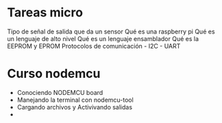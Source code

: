  # Tareas micro

Tipo de señal de salida que da un sensor 
Qué es una raspberry pi
Qué es un lenguaje de alto nivel
Qué es un lenguaje ensamblador
Qué es la EEPROM y EPROM
Protocolos de comunicación
    - I2C
    - UART

# Curso nodemcu

- Conociendo NODEMCU board
- Manejando la terminal con nodemcu-tool
- Cargando archivos y Activivando salidas
- 